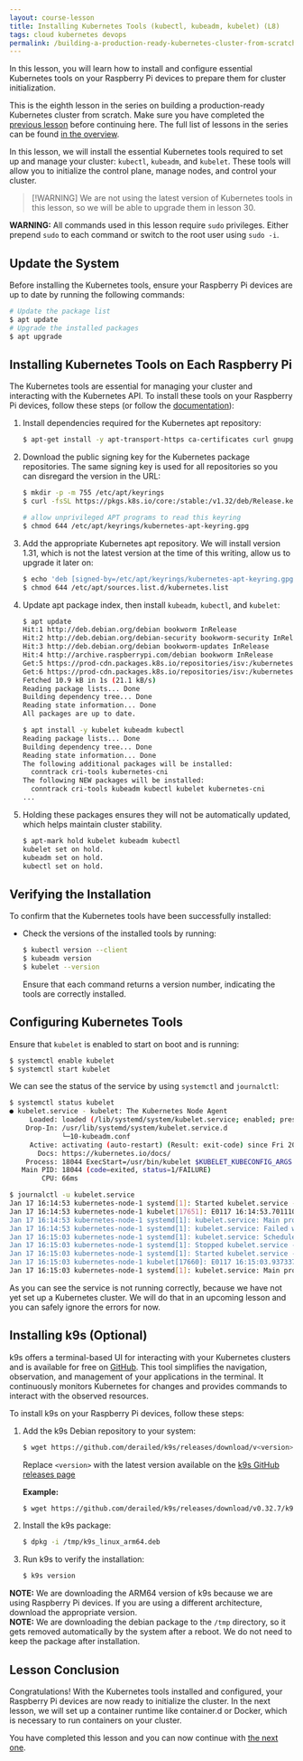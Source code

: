 ```yaml
---
layout: course-lesson
title: Installing Kubernetes Tools (kubectl, kubeadm, kubelet) (L8)
tags: cloud kubernetes devops
permalink: /building-a-production-ready-kubernetes-cluster-from-scratch/lesson-8
---
```


In this lesson, you will learn how to install and configure essential Kubernetes
tools on your Raspberry Pi devices to prepare them for cluster initialization.

This is the eighth lesson in the series on building a production-ready
Kubernetes cluster from scratch. Make sure you have completed the
[previous lesson](/building-a-production-ready-kubernetes-cluster-from-scratch/lesson-7)
before continuing here. The full list of lessons in the series can be found
[in the overview](/building-a-production-ready-kubernetes-cluster-from-scratch).

In this lesson, we will install the essential Kubernetes tools required to set
up and manage your cluster: `kubectl`, `kubeadm`, and `kubelet`. These tools
will allow you to initialize the control plane, manage nodes, and control your
cluster.

> [!WARNING] We are not using the latest version of Kubernetes tools in this
> lesson, so we will be able to upgrade them in lesson 30.

<div class="alert-warning" role="alert">
<strong>WARNING:</strong> All commands used in this lesson require <code>sudo</code> privileges.
Either prepend <code>sudo</code> to each command or switch to the root user using <code>sudo -i</code>.
</div>

## Update the System

Before installing the Kubernetes tools, ensure your Raspberry Pi devices are up
to date by running the following commands:

```bash
# Update the package list
$ apt update
# Upgrade the installed packages
$ apt upgrade
```

## Installing Kubernetes Tools on Each Raspberry Pi

The Kubernetes tools are essential for managing your cluster and interacting
with the Kubernetes API. To install these tools on your Raspberry Pi devices,
follow these steps (or follow the
[documentation](https://kubernetes.io/docs/tasks/tools/install-kubectl-linux/#install-using-native-package-management)):

1.  Install dependencies required for the Kubernetes apt repository:

    ```bash
    $ apt-get install -y apt-transport-https ca-certificates curl gnupg
    ```

2.  Download the public signing key for the Kubernetes package repositories. The
    same signing key is used for all repositories so you can disregard the
    version in the URL:

    ```bash
    $ mkdir -p -m 755 /etc/apt/keyrings
    $ curl -fsSL https://pkgs.k8s.io/core:/stable:/v1.32/deb/Release.key | gpg --dearmor -o /etc/apt/keyrings/kubernetes-apt-keyring.gpg

    # allow unprivileged APT programs to read this keyring
    $ chmod 644 /etc/apt/keyrings/kubernetes-apt-keyring.gpg
    ```

3.  Add the appropriate Kubernetes apt repository. We will install version 1.31,
    which is not the latest version at the time of this writing, allow us to
    upgrade it later on:

    ```bash
    $ echo 'deb [signed-by=/etc/apt/keyrings/kubernetes-apt-keyring.gpg] https://pkgs.k8s.io/core:/stable:/v1.31/deb/ /' >> /etc/apt/sources.list.d/kubernetes.list
    $ chmod 644 /etc/apt/sources.list.d/kubernetes.list
    ```

4.  Update apt package index, then install `kubeadm`, `kubectl`, and `kubelet`:

    ```bash
    $ apt update
    Hit:1 http://deb.debian.org/debian bookworm InRelease
    Hit:2 http://deb.debian.org/debian-security bookworm-security InRelease
    Hit:3 http://deb.debian.org/debian bookworm-updates InRelease
    Hit:4 http://archive.raspberrypi.com/debian bookworm InRelease
    Get:5 https://prod-cdn.packages.k8s.io/repositories/isv:/kubernetes:/core:/stable:/v1.31/deb  InRelease [1,186 B]
    Get:6 https://prod-cdn.packages.k8s.io/repositories/isv:/kubernetes:/core:/stable:/v1.31/deb  Packages [9,749 B]
    Fetched 10.9 kB in 1s (21.1 kB/s)
    Reading package lists... Done
    Building dependency tree... Done
    Reading state information... Done
    All packages are up to date.

    $ apt install -y kubelet kubeadm kubectl
    Reading package lists... Done
    Building dependency tree... Done
    Reading state information... Done
    The following additional packages will be installed:
      conntrack cri-tools kubernetes-cni
    The following NEW packages will be installed:
      conntrack cri-tools kubeadm kubectl kubelet kubernetes-cni
    ...
    ```

5.  Holding these packages ensures they will not be automatically updated, which
    helps maintain cluster stability.

    ```bash
    $ apt-mark hold kubelet kubeadm kubectl
    kubelet set on hold.
    kubeadm set on hold.
    kubectl set on hold.
    ```

## Verifying the Installation

To confirm that the Kubernetes tools have been successfully installed:

- Check the versions of the installed tools by running:
  ```bash
  $ kubectl version --client
  $ kubeadm version
  $ kubelet --version
  ```
  Ensure that each command returns a version number, indicating the tools are
  correctly installed.

## Configuring Kubernetes Tools

Ensure that `kubelet` is enabled to start on boot and is running:

```bash
$ systemctl enable kubelet
$ systemctl start kubelet
```

We can see the status of the service by using `systemctl` and `journalctl`:

```bash
$ systemctl status kubelet
● kubelet.service - kubelet: The Kubernetes Node Agent
     Loaded: loaded (/lib/systemd/system/kubelet.service; enabled; preset: enabled)
    Drop-In: /usr/lib/systemd/system/kubelet.service.d
             └─10-kubeadm.conf
     Active: activating (auto-restart) (Result: exit-code) since Fri 2025-01-17 16:19:50 CET; 5s ago
       Docs: https://kubernetes.io/docs/
    Process: 18044 ExecStart=/usr/bin/kubelet $KUBELET_KUBECONFIG_ARGS $KUBELET_CONFIG_ARGS $KUBELET_KUBEADM_ARGS $KUBELET_EXTRA_ARGS (code=exited, status=1/FAILURE)
   Main PID: 18044 (code=exited, status=1/FAILURE)
        CPU: 66ms
```

```bash
$ journalctl -u kubelet.service
Jan 17 16:14:53 kubernetes-node-1 systemd[1]: Started kubelet.service - kubelet: The Kubernetes Node Agent.
Jan 17 16:14:53 kubernetes-node-1 kubelet[17651]: E0117 16:14:53.701110   17651 run.go:72] "command failed" err="failed to load kubelet config file, path: /var/lib/kubelet/config.yaml, error: failed to load Kubelet config file /var/lib/kubelet/config.yaml, error failed to read kubelet config file \"/var/lib/kubelet/config.yaml\", error: open /var/lib/kubelet/co>
Jan 17 16:14:53 kubernetes-node-1 systemd[1]: kubelet.service: Main process exited, code=exited, status=1/FAILURE
Jan 17 16:14:53 kubernetes-node-1 systemd[1]: kubelet.service: Failed with result 'exit-code'.
Jan 17 16:15:03 kubernetes-node-1 systemd[1]: kubelet.service: Scheduled restart job, restart counter is at 1.
Jan 17 16:15:03 kubernetes-node-1 systemd[1]: Stopped kubelet.service - kubelet: The Kubernetes Node Agent.
Jan 17 16:15:03 kubernetes-node-1 systemd[1]: Started kubelet.service - kubelet: The Kubernetes Node Agent.
Jan 17 16:15:03 kubernetes-node-1 kubelet[17660]: E0117 16:15:03.937337   17660 run.go:72] "command failed" err="failed to load kubelet config file, path: /var/lib/kubelet/config.yaml, error: failed to load Kubelet config file /var/lib/kubelet/config.yaml, error failed to read kubelet config file \"/var/lib/kubelet/config.yaml\", error: open /var/lib/kubelet/co>
Jan 17 16:15:03 kubernetes-node-1 systemd[1]: kubelet.service: Main process exited, code=exited, status=1/FAILURE
```

As you can see the service is not running correctly, because we have not yet set
up a Kubernetes cluster. We will do that in an upcoming lesson and you can
safely ignore the errors for now.

## Installing k9s (Optional)

k9s offers a terminal-based UI for interacting with your Kubernetes clusters and
is available for free on [GitHub](https://github.com/derailed/k9s). This tool
simplifies the navigation, observation, and management of your applications in
the terminal. It continuously monitors Kubernetes for changes and provides
commands to interact with the observed resources.

To install k9s on your Raspberry Pi devices, follow these steps:

1. Add the k9s Debian repository to your system:

   ```bash
   $ wget https://github.com/derailed/k9s/releases/download/v<version>/k9s_linux_arm64.deb -O /tmp/k9s_linux_arm64.deb
   ```

   Replace `<version>` with the latest version available on the
   [k9s GitHub releases page](https://github.com/derailed/k9s/releases)

   **Example:**

   ```bash
   $ wget https://github.com/derailed/k9s/releases/download/v0.32.7/k9s_linux_arm64.deb -O /tmp/k9s_linux_arm64.deb
   ```

2. Install the k9s package:

   ```bash
   $ dpkg -i /tmp/k9s_linux_arm64.deb
   ```

3. Run k9s to verify the installation:

   ```bash
   $ k9s version
   ```

<div class="alert-note" role="note">
<strong>NOTE:</strong> We are downloading the ARM64 version of k9s because we are using Raspberry Pi devices.
If you are using a different architecture, download the appropriate version.
</div>

<div class="alert-note" role="note">
<strong>NOTE:</strong> We are downloading the debian package to the <code>/tmp</code> directory, so it gets removed
automatically by the system after a reboot. We do not need to keep the package after installation.
</div>

## Lesson Conclusion

Congratulations! With the Kubernetes tools installed and configured, your
Raspberry Pi devices are now ready to initialize the cluster. In the next
lesson, we will set up a container runtime like container.d or Docker, which is
necessary to run containers on your cluster.

You have completed this lesson and you can now continue with
[the next one](/building-a-production-ready-kubernetes-cluster-from-scratch/lesson-9).
